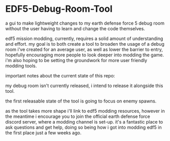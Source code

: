 # EDF5-Debug-Room-Tool
a gui to make lightweight changes to my earth defense force 5 debug room without the user having to learn and change the code themselves.

edf5 mission modding, currently, requires a solid amount of understanding and effort. my goal is to both create a tool to broaden the usage of a debug room i've created for an average user, as well as lower the barrier to entry, hopefully encouraging more people to look deeper into modding the game. i'm also hoping to be setting the groundwork for more user friendly modding tools.


important notes about the current state of this repo:

my debug room isn't currently released, i intend to release it alongside this tool.

the first releasable state of the tool is going to focus on enemy spawns.

as the tool takes more shape i'll link to edf5 modding resources, however in the meantime i encourage you to join the official earth defense force discord server, where a modding channel is set-up. it's a fantastic place to ask questions and get help, doing so being how i got into modding edf5 in the first place just a few weeks ago.
